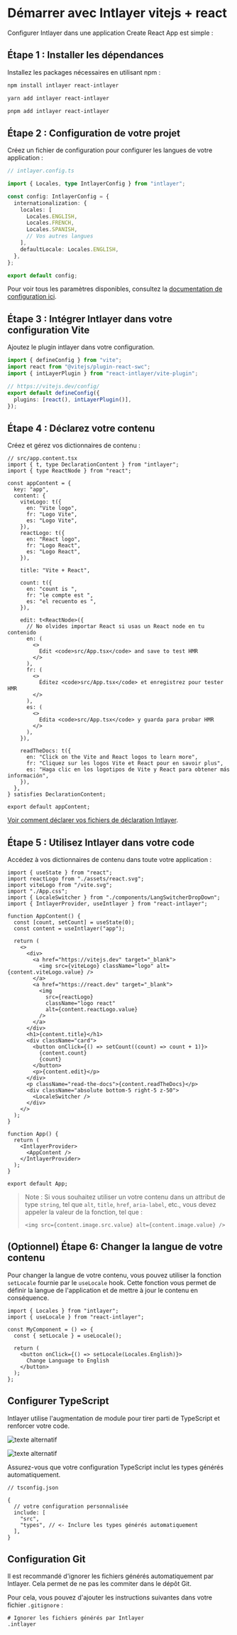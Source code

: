 # Démarrer avec Intlayer vitejs + react

Configurer Intlayer dans une application Create React App est simple :

## Étape 1 : Installer les dépendances

Installez les packages nécessaires en utilisant npm :

```bash
npm install intlayer react-intlayer
```

```bash
yarn add intlayer react-intlayer
```

```bash
pnpm add intlayer react-intlayer
```

## Étape 2 : Configuration de votre projet

Créez un fichier de configuration pour configurer les langues de votre application :

```typescript
// intlayer.config.ts

import { Locales, type IntlayerConfig } from "intlayer";

const config: IntlayerConfig = {
  internationalization: {
    locales: [
      Locales.ENGLISH,
      Locales.FRENCH,
      Locales.SPANISH,
      // Vos autres langues
    ],
    defaultLocale: Locales.ENGLISH,
  },
};

export default config;
```

Pour voir tous les paramètres disponibles, consultez la [documentation de configuration ici](https://github.com/aymericzip/intlayer/blob/main/docs/docs/configuration_fr.md).

## Étape 3 : Intégrer Intlayer dans votre configuration Vite

Ajoutez le plugin intlayer dans votre configuration.

```typescript
import { defineConfig } from "vite";
import react from "@vitejs/plugin-react-swc";
import { intLayerPlugin } from "react-intlayer/vite-plugin";

// https://vitejs.dev/config/
export default defineConfig({
  plugins: [react(), intLayerPlugin()],
});
```

## Étape 4 : Déclarez votre contenu

Créez et gérez vos dictionnaires de contenu :

```tsx
// src/app.content.tsx
import { t, type DeclarationContent } from "intlayer";
import { type ReactNode } from "react";

const appContent = {
  key: "app",
  content: {
    viteLogo: t({
      en: "Vite logo",
      fr: "Logo Vite",
      es: "Logo Vite",
    }),
    reactLogo: t({
      en: "React logo",
      fr: "Logo React",
      es: "Logo React",
    }),

    title: "Vite + React",

    count: t({
      en: "count is ",
      fr: "le compte est ",
      es: "el recuento es ",
    }),

    edit: t<ReactNode>({
      // No olvides importar React si usas un React node en tu contenido
      en: (
        <>
          Edit <code>src/App.tsx</code> and save to test HMR
        </>
      ),
      fr: (
        <>
          Éditez <code>src/App.tsx</code> et enregistrez pour tester HMR
        </>
      ),
      es: (
        <>
          Edita <code>src/App.tsx</code> y guarda para probar HMR
        </>
      ),
    }),

    readTheDocs: t({
      en: "Click on the Vite and React logos to learn more",
      fr: "Cliquez sur les logos Vite et React pour en savoir plus",
      es: "Haga clic en los logotipos de Vite y React para obtener más información",
    }),
  },
} satisfies DeclarationContent;

export default appContent;
```

[Voir comment déclarer vos fichiers de déclaration Intlayer](https://github.com/aymericzip/intlayer/blob/main/docs/docs/content_declaration/get_started_fr.md).

## Étape 5 : Utilisez Intlayer dans votre code

Accédez à vos dictionnaires de contenu dans toute votre application :

```tsx
import { useState } from "react";
import reactLogo from "./assets/react.svg";
import viteLogo from "/vite.svg";
import "./App.css";
import { LocaleSwitcher } from "./components/LangSwitcherDropDown";
import { IntlayerProvider, useIntlayer } from "react-intlayer";

function AppContent() {
  const [count, setCount] = useState(0);
  const content = useIntlayer("app");

  return (
    <>
      <div>
        <a href="https://vitejs.dev" target="_blank">
          <img src={viteLogo} className="logo" alt={content.viteLogo.value} />
        </a>
        <a href="https://react.dev" target="_blank">
          <img
            src={reactLogo}
            className="logo react"
            alt={content.reactLogo.value}
          />
        </a>
      </div>
      <h1>{content.title}</h1>
      <div className="card">
        <button onClick={() => setCount((count) => count + 1)}>
          {content.count}
          {count}
        </button>
        <p>{content.edit}</p>
      </div>
      <p className="read-the-docs">{content.readTheDocs}</p>
      <div className="absolute bottom-5 right-5 z-50">
        <LocaleSwitcher />
      </div>
    </>
  );
}

function App() {
  return (
    <IntlayerProvider>
      <AppContent />
    </IntlayerProvider>
  );
}

export default App;
```

> Note : Si vous souhaitez utiliser un votre contenu dans un attribut de type `string`, tel que `alt`, `title`, `href`, `aria-label`, etc., vous devez appeler la valeur de la fonction, tel que :
>
> ```tsx
> <img src={content.image.src.value} alt={content.image.value} />
> ```

## (Optionnel) Étape 6: Changer la langue de votre contenu

Pour changer la langue de votre contenu, vous pouvez utiliser la fonction `setLocale` fournie par le `useLocale` hook. Cette fonction vous permet de définir la langue de l'application et de mettre à jour le contenu en conséquence.

```tsx
import { Locales } from "intlayer";
import { useLocale } from "react-intlayer";

const MyComponent = () => {
  const { setLocale } = useLocale();

  return (
    <button onClick={() => setLocale(Locales.English)}>
      Change Language to English
    </button>
  );
};
```

## Configurer TypeScript

Intlayer utilise l'augmentation de module pour tirer parti de TypeScript et renforcer votre code.

![texte alternatif](https://github.com/aymericzip/intlayer/blob/main/docs/assets/autocompletion.png)

![texte alternatif](https://github.com/aymericzip/intlayer/blob/main/docs/assets/translation_error.png)

Assurez-vous que votre configuration TypeScript inclut les types générés automatiquement.

```json5
// tsconfig.json

{
  // votre configuration personnalisée
  include: [
    "src",
    "types", // <- Inclure les types générés automatiquement
  ],
}
```

## Configuration Git

Il est recommandé d'ignorer les fichiers générés automatiquement par Intlayer. Cela permet de ne pas les commiter dans le dépôt Git.

Pour cela, vous pouvez d'ajouter les instructions suivantes dans votre fichier `.gitignore` :

```gitignore
# Ignorer les fichiers générés par Intlayer
.intlayer
```

